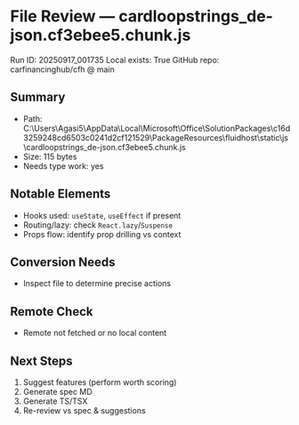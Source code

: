 # File Review — cardloopstrings_de-json.cf3ebee5.chunk.js
Run ID: 20250917_001735
Local exists: True
GitHub repo: carfinancinghub/cfh @ main

## Summary
- Path: C:\Users\Agasi5\AppData\Local\Microsoft\Office\SolutionPackages\c16d3259248cd6503c0241d2cf121529\PackageResources\fluidhost\static\js\cardloopstrings_de-json.cf3ebee5.chunk.js
- Size: 115 bytes
- Needs type work: yes

## Notable Elements
- Hooks used: `useState`, `useEffect` if present
- Routing/lazy: check `React.lazy`/`Suspense`
- Props flow: identify prop drilling vs context

## Conversion Needs
- Inspect file to determine precise actions

## Remote Check
- Remote not fetched or no local content

## Next Steps
1) Suggest features (perform worth scoring)
2) Generate spec MD
3) Generate TS/TSX
4) Re-review vs spec & suggestions